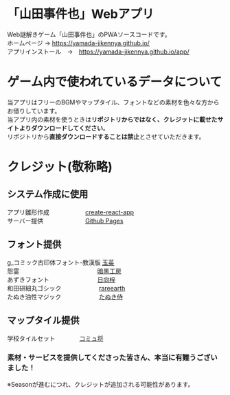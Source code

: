 # 「山田事件也」Webアプリ
Web謎解きゲーム「山田事件也」のPWAソースコードです。  
ホームページ → https://yamada-jikennya.github.io/  
アプリインストール　→　https://yamada-jikennya.github.io/app/  

# ゲーム内で使われているデータについて
当アプリはフリーのBGMやマップタイル、フォントなどの素材を色々な方からお借りしています。  
当アプリ内の素材を使うときは**リポジトリからではなく、クレジットに載せたサイトよりダウンロードしてください**。  
リポジトリから**直接ダウンロードすることは禁止**とさせていただきます。

# クレジット(敬称略)
## システム作成に使用
アプリ雛形作成&emsp;&emsp;&emsp;&emsp;&emsp;&emsp;[create-react-app](https://create-react-app.dev/)  
サーバー提供&emsp;&emsp;&emsp;&emsp;&emsp;&emsp;&emsp;[Github Pages](https://docs.github.com/ja/pages/getting-started-with-github-pages/about-github-pages)
## フォント提供
g_コミック古印体フォント-教漢版       [玉英](https://material.animehack.jp/font_gcomickoin.html)  
怨霊&emsp;&emsp;&emsp;&emsp;&emsp;&emsp;&emsp;&emsp;&emsp;&emsp;&emsp;&emsp;&emsp;[暗黒工房](http://www.ankokukoubou.com/font/onryou.htm)  
あずきフォント&emsp;&emsp;&emsp;&emsp;&emsp;&emsp;&emsp;&emsp;[日向梓](http://azukifont.com/font/azuki.html)  
和田研細丸ゴシック &emsp;&emsp;&emsp;&emsp;&emsp;&emsp;[rareearth](https://ja.osdn.net/projects/jis2004/)  
たぬき油性マジック &emsp;&emsp;&emsp;&emsp;&emsp;&emsp;[たぬき侍](https://tanukifont.com/tanuki-permanent-marker/)  
## マップタイル提供
学校タイルセット&emsp;&emsp;&emsp;&emsp;[コミュ将](https://tm.lucky-duet.com/viewtopic.php?t=2045)
### 素材・サービスを提供してくださった皆さん、本当に有難うございました！
※Seasonが進むにつれ、クレジットが追加される可能性があります。
